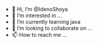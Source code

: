 - 👋 Hi, I’m @IdenoShoya
- 👀 I’m interested in ...
- 🌱 I’m currently learning java
- 💞️ I’m looking to collaborate on ...
- 📫 How to reach me ...

<!---
IdenoShoya/IdenoShoya is a ✨ special ✨ repository because its `README.md` (this file) appears on your GitHub profile.
You can click the Preview link to take a look at your changes.
--->

